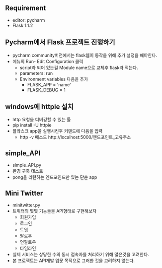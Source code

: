 ## Requirement
- editor: pycharm
- Flask 1.1.2

## Pycharm에서 Flask 프로젝트 진행하기
- pycharm community버전에서는 flask웹이 동작을 위해 추가 설정을 해야한다.
- 메뉴의 Run- Edit Configuration 클릭
  - script라 되어 있는걸 Module name으로 교체후 flask라 적는다.
  - parameters: run
  - Environment variables 다음을 추가 
    - FLASK_APP = 'name'
    - FLASK_DEBUG = 1

## windows에 httpie 설치
- http 요청을 디버깅할 수 있는 툴
- pip install -U httpie
- 플라스크 app을 실행시킨후 커맨드에 다음을 입력
  - http -v 메소드 http://localhost:5000/엔드포인트_고유주소

## simple_API
- simple_API.py
- 환경 구축 테스트
- pong을 리턴하는 엔드포인드만 있는 단순 app


## Mini Twitter
- minitwitter.py
- 트위터의 몇몇 기능들을 API형태로 구현해보자
  - 회원가입
  - 로그인
  - 트윗
  - 팔로우
  - 언팔로우
  - 타임라인
- 실제 서비스는 상당한 수의 동시 접속자를 처리하기 위해 많은것을 고려한다.
- 본 프로젝트는 API개발 입문 목적으로 그러한 것을 고려하지 않는다.
